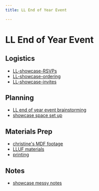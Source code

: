 ```yaml
---
title: LL End of Year Event

---
```


LL End of Year Event
===

Logistics
---
* [LL-showcase-RSVPs](/uHiuJwNPRn-YX6bnKAwfYQ)
* [LL-showcase-ordering](/2ppHelchTAay2ee0LawL-w)
* [LL-showcase-invites](/UVLxOl55Tdq_xHwm6wWvKA)


Planning
---
* [LL end of year event brainstorming](/4aaygw9HR2OxXqV-dd8_PQ)
* [showcase space set up](/9FICMvxVSxq_Ucr4KCjIXQ)

Materials Prep
---
* [christine's MDF footage](/LSMj5E_wQmOS1qD9LWvHGg)
* [LLUF materials](/_YbGqykyRtexa7DvgYzQHQ)
* [printing](/rJ01-9esSTiuhrp_yTgFkQ)

Notes
---
* [showcase messy notes](/RWaDSV-jRKuoZ9n-ell6XQ)